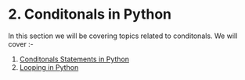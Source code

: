 # 2. Conditonals in Python

In this section we will be covering  topics related to conditonals.
We will cover :-
1. [Conditonals Statements in Python](https://github.com/Anirudh-rao/Problem-Solving-With-Python/blob/main/2.Conditonals/ConditonalsStatements.ipynb)
2. [Looping in Python](https://github.com/Anirudh-rao/Problem-Solving-With-Python/blob/main/2.Conditonals/LoopingStatements.ipynb)
